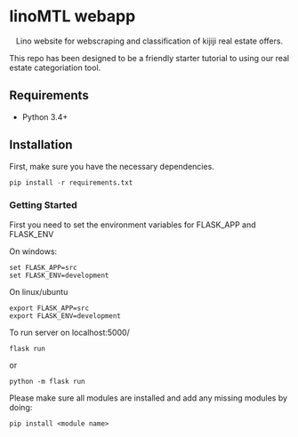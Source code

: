 # linoMTL webapp

<p align="center" href="">
  Lino website for webscraping and classification of kijiji real estate offers.
</p>

This repo has been designed to be a friendly starter tutorial to using our real estate categoriation tool.

## Requirements

* Python 3.4+


## Installation
First, make sure you have the necessary dependencies.

```python
pip install -r requirements.txt
```

### Getting Started

First you need to set the environment variables for FLASK_APP and FLASK_ENV 

On windows:
```
set FLASK_APP=src
set FLASK_ENV=development
```
On linux/ubuntu
```
export FLASK_APP=src
export FLASK_ENV=development
```

To run server on localhost:5000/
```
flask run
```
or 
```
python -m flask run
```

Please make sure all modules are installed and add any missing modules by doing:
```
pip install <module name>
```
